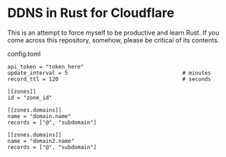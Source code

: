 # DDNS in Rust for Cloudflare

This is an attempt to force myself to be productive and learn Rust. If you come across this repository, somehow, please be critical of its contents.

config.toml
```
api_token = "token_here"
update_interval = 5                                    # minutes
record_ttl = 120                                       # seconds

[[zones]]
id = "zone_id"

[[zones.domains]]
name = "domain.name"
records = ["@", "subdomain"]

[[zones.domains]]
name = "domain2.name"
records = ["@", "subdomain"]



```
